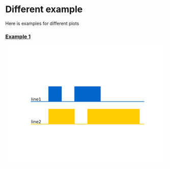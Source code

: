 # Different example
Here is examples for different plots

### [Example 1](example_1.md)
![example_1](figures/example_1.svg)
